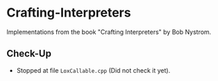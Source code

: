 # Crafting-Interpreters
Implementations from the book "Crafting Interpreters" by Bob Nystrom.

## Check-Up
* Stopped at file ```LoxCallable.cpp``` (Did not check it yet).
